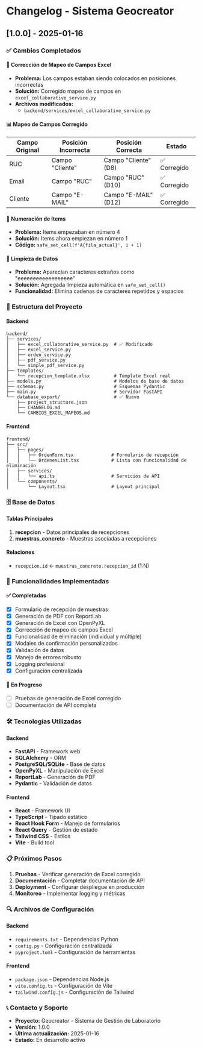 # Changelog - Sistema Geocreator

## [1.0.0] - 2025-01-16

### ✅ Cambios Completados

#### 🔧 Corrección de Mapeo de Campos Excel
- **Problema:** Los campos estaban siendo colocados en posiciones incorrectas
- **Solución:** Corregido mapeo de campos en `excel_collaborative_service.py`
- **Archivos modificados:**
  - `backend/services/excel_collaborative_service.py`

#### 📊 Mapeo de Campos Corregido
| Campo Original | Posición Incorrecta | Posición Correcta | Estado |
|----------------|-------------------|------------------|--------|
| RUC | Campo "Cliente" | Campo "Cliente" (D8) | ✅ Corregido |
| Email | Campo "RUC" | Campo "RUC" (D10) | ✅ Corregido |
| Cliente | Campo "E-MAIL" | Campo "E-MAIL" (D12) | ✅ Corregido |

#### 🔢 Numeración de Items
- **Problema:** Items empezaban en número 4
- **Solución:** Items ahora empiezan en número 1
- **Código:** `safe_set_cell(f'A{fila_actual}', i + 1)`

#### 🧹 Limpieza de Datos
- **Problema:** Aparecían caracteres extraños como "eeeeeeeeeeeeeeeeee"
- **Solución:** Agregada limpieza automática en `safe_set_cell()`
- **Funcionalidad:** Elimina cadenas de caracteres repetidos y espacios

### 📁 Estructura del Proyecto

#### Backend
```
backend/
├── services/
│   ├── excel_collaborative_service.py  # ✅ Modificado
│   ├── excel_service.py
│   ├── orden_service.py
│   ├── pdf_service.py
│   └── simple_pdf_service.py
├── templates/
│   └── recepcion_template.xlsx         # Template Excel real
├── models.py                           # Modelos de base de datos
├── schemas.py                          # Esquemas Pydantic
├── main.py                             # Servidor FastAPI
└── database_export/                    # ✅ Nuevo
    ├── project_structure.json
    ├── CHANGELOG.md
    └── CAMBIOS_EXCEL_MAPEOS.md
```

#### Frontend
```
frontend/
├── src/
│   ├── pages/
│   │   ├── OrdenForm.tsx              # Formulario de recepción
│   │   └── OrdenesList.tsx            # Lista con funcionalidad de eliminación
│   ├── services/
│   │   └── api.ts                     # Servicios de API
│   └── components/
│       └── Layout.tsx                 # Layout principal
```

### 🗄️ Base de Datos

#### Tablas Principales
1. **recepcion** - Datos principales de recepciones
2. **muestras_concreto** - Muestras asociadas a recepciones

#### Relaciones
- `recepcion.id` ← `muestras_concreto.recepcion_id` (1:N)

### 🚀 Funcionalidades Implementadas

#### ✅ Completadas
- [x] Formulario de recepción de muestras
- [x] Generación de PDF con ReportLab
- [x] Generación de Excel con OpenPyXL
- [x] Corrección de mapeo de campos Excel
- [x] Funcionalidad de eliminación (individual y múltiple)
- [x] Modales de confirmación personalizados
- [x] Validación de datos
- [x] Manejo de errores robusto
- [x] Logging profesional
- [x] Configuración centralizada

#### 🔄 En Progreso
- [ ] Pruebas de generación de Excel corregido
- [ ] Documentación de API completa

### 🛠️ Tecnologías Utilizadas

#### Backend
- **FastAPI** - Framework web
- **SQLAlchemy** - ORM
- **PostgreSQL/SQLite** - Base de datos
- **OpenPyXL** - Manipulación de Excel
- **ReportLab** - Generación de PDF
- **Pydantic** - Validación de datos

#### Frontend
- **React** - Framework UI
- **TypeScript** - Tipado estático
- **React Hook Form** - Manejo de formularios
- **React Query** - Gestión de estado
- **Tailwind CSS** - Estilos
- **Vite** - Build tool

### 📋 Próximos Pasos

1. **Pruebas** - Verificar generación de Excel corregido
2. **Documentación** - Completar documentación de API
3. **Deployment** - Configurar despliegue en producción
4. **Monitoreo** - Implementar logging y métricas

### 🔍 Archivos de Configuración

#### Backend
- `requirements.txt` - Dependencias Python
- `config.py` - Configuración centralizada
- `pyproject.toml` - Configuración de herramientas

#### Frontend
- `package.json` - Dependencias Node.js
- `vite.config.ts` - Configuración de Vite
- `tailwind.config.js` - Configuración de Tailwind

### 📞 Contacto y Soporte

- **Proyecto:** Geocreator - Sistema de Gestión de Laboratorio
- **Versión:** 1.0.0
- **Última actualización:** 2025-01-16
- **Estado:** En desarrollo activo
